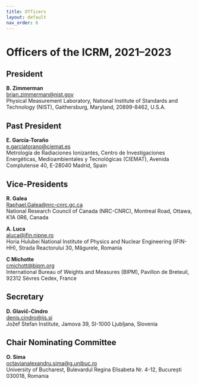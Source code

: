 ```yaml
---
title: Officers
layout: default
nav_order: 6
---
```


# Officers of the ICRM, 2021–2023

## President

**B. Zimmerman**\
<brian.zimmerman@nist.gov>\
Physical Measurement Laboratory, National Institute of Standards and Technology
(NIST), Gaithersburg, Maryland, 20899-8462, U.S.A.

## Past President

**E. García-Toraño**\
<e.garciatorano@ciemat.es>\
Metrología de Radiaciones Ionizantes, Centro de Investigaciones Energéticas,
Medioambientales y Tecnológicas (CIEMAT), Avenida Complutense 40, E-28040
Madrid, Spain

## Vice-Presidents

**R. Galea**\
<Raphael.Galea@nrc-cnrc.gc.ca>\
National Research Council of Canada (NRC-CNRC), Montreal Road, Ottawa, K1A
0R6, Canada

**A. Luca**\
<aluca@ifin.nipne.ro>\
Horia Hulubei National Institute of Physics and Nuclear Engineering (IFIN-HH),
Strada Reactorului 30, Măgurele, Romania

**C Michotte**\
<cmichott@bipm.org>\
International Bureau of Weights and Measures (BIPM), Pavillon de Breteuil, 92312
Sèvres Cedex, France

## Secretary

**D. Glavič-Cindro**\
<denis.cindro@ijs.si>\
Jožef Stefan Institute, Jamova 39, SI-1000 Ljubljana, Slovenia

## Chair Nominating Committee

**O. Sima**\
<octavianalexandru.sima@g.unibuc.ro>\
University of Bucharest, Bulevardul Regina Elisabeta Nr. 4-12, București 030018,
Romania
